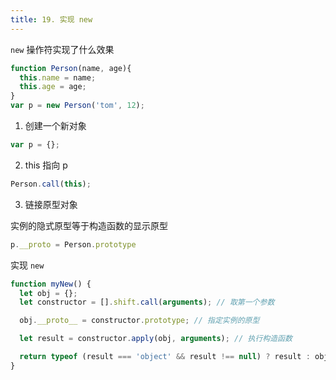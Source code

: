 ```yaml
---
title: 19. 实现 new 
---
```


`new` 操作符实现了什么效果

```js
function Person(name, age){
  this.name = name;
  this.age = age;
}
var p = new Person('tom', 12);
```

1. 创建一个新对象

```js
var p = {};
```

2. this 指向 p

```js
Person.call(this);
```

3. 链接原型对象

实例的隐式原型等于构造函数的显示原型

```js
p.__proto = Person.prototype
```

实现 `new`

```js
function myNew() {
  let obj = {};
  let constructor = [].shift.call(arguments); // 取第一个参数

  obj.__proto__ = constructor.prototype; // 指定实例的原型

  let result = constructor.apply(obj, arguments); // 执行构造函数

  return typeof (result === 'object' && result !== null) ? result : obj; // 如果构造函数有返回值
}
```